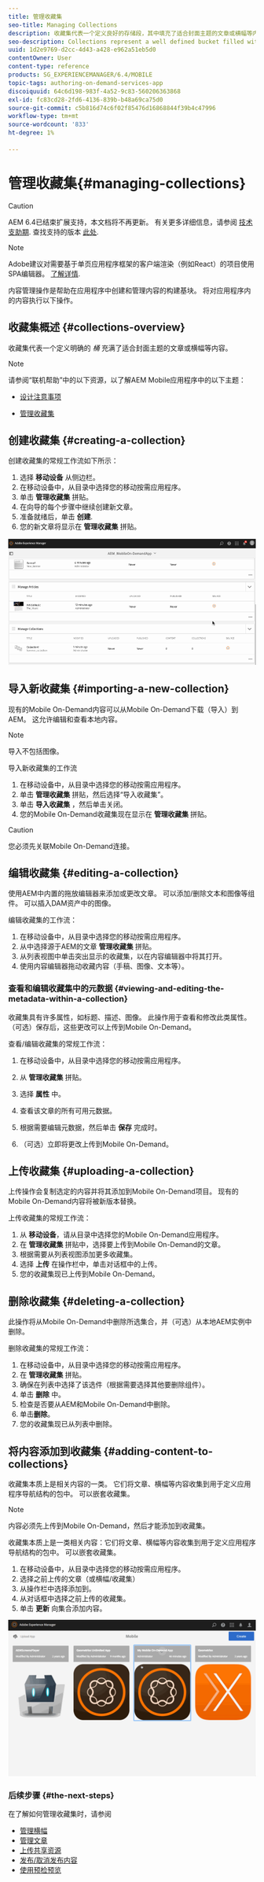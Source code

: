 ```yaml
---
title: 管理收藏集
seo-title: Managing Collections
description: 收藏集代表一个定义良好的存储段，其中填充了适合封面主题的文章或横幅等内容。 请阅读本页以了解更多信息。
seo-description: Collections represent a well defined bucket filled with content such as articles or banners that suits the cover's theme. Follow this page to learn more.
uuid: 1d2e9769-d2cc-4d43-a428-e962a51eb5d0
contentOwner: User
content-type: reference
products: SG_EXPERIENCEMANAGER/6.4/MOBILE
topic-tags: authoring-on-demand-services-app
discoiquuid: 64c6d198-983f-4a52-9c83-560206363868
exl-id: fc83cd28-2fd6-4136-839b-b48a69ca75d0
source-git-commit: c5b816d74c6f02f85476d16868844f39b4c47996
workflow-type: tm+mt
source-wordcount: '833'
ht-degree: 1%

---
```


# 管理收藏集{#managing-collections}

>[!CAUTION]
>
>AEM 6.4已结束扩展支持，本文档将不再更新。 有关更多详细信息，请参阅 [技术支助期](https://helpx.adobe.com/cn/support/programs/eol-matrix.html). 查找支持的版本 [此处](https://experienceleague.adobe.com/docs/).

>[!NOTE]
>
>Adobe建议对需要基于单页应用程序框架的客户端渲染（例如React）的项目使用SPA编辑器。 [了解详情](/help/sites-developing/spa-overview.md).

内容管理操作是帮助在应用程序中创建和管理内容的构建基块。 将对应用程序内的内容执行以下操作。

## 收藏集概述 {#collections-overview}

收藏集代表一个定义明确的 *桶* 充满了适合封面主题的文章或横幅等内容。

>[!NOTE]
>
>请参阅“联机帮助”中的以下资源，以了解AEM Mobile应用程序中的以下主题：
>
>* [设计注意事项](https://helpx.adobe.com/digital-publishing-solution/help/design-app.html)
>
>* [管理收藏集](https://helpx.adobe.com/digital-publishing-solution/help/creating-collections.html)
>


## 创建收藏集 {#creating-a-collection}

创建收藏集的常规工作流如下所示：

1. 选择 **移动设备** 从侧边栏。
1. 在移动设备中，从目录中选择您的移动按需应用程序。
1. 单击 **管理收藏集** 拼贴。
1. 在向导的每个步骤中继续创建新文章。
1. 准备就绪后，单击 **创建**.
1. 您的新文章将显示在 **管理收藏集** 拼贴。

![chlimage_1-1](assets/chlimage_1-1.gif)

## 导入新收藏集 {#importing-a-new-collection}

现有的Mobile On-Demand内容可以从Mobile On-Demand下载（导入）到AEM。 这允许编辑和查看本地内容。

>[!NOTE]
>
>导入不包括图像。

导入新收藏集的工作流

1. 在移动设备中，从目录中选择您的移动按需应用程序。
1. 单击 **管理收藏集** 拼贴，然后选择“导入收藏集”。
1. 单击 **导入收藏集** ，然后单击关闭。
1. 您的Mobile On-Demand收藏集现在显示在 **管理收藏集** 拼贴。

>[!CAUTION]
>
>您必须先关联Mobile On-Demand连接。

## 编辑收藏集 {#editing-a-collection}

使用AEM中内置的拖放编辑器来添加或更改文章。 可以添加/删除文本和图像等组件。 可以插入DAM资产中的图像。

编辑收藏集的工作流：

1. 在移动设备中，从目录中选择您的移动按需应用程序。
1. 从中选择源于AEM的文章 **管理收藏集** 拼贴。
1. 从列表视图中单击突出显示的收藏集，以在内容编辑器中将其打开。
1. 使用内容编辑器拖动收藏内容（手稿、图像、文本等）。

### 查看和编辑收藏集中的元数据 {#viewing-and-editing-the-metadata-within-a-collection}

收藏集具有许多属性，如标题、描述、图像。 此操作用于查看和修改此类属性。 （可选）保存后，这些更改可以上传到Mobile On-Demand。

查看/编辑收藏集的常规工作流：

1. 在移动设备中，从目录中选择您的移动按需应用程序。
1. 从 **管理收藏集** 拼贴。

1. 选择 **属性** 中。
1. 查看该文章的所有可用元数据。
1. 根据需要编辑元数据，然后单击 **保存** 完成时。
1. （可选）立即将更改上传到Mobile On-Demand。

## 上传收藏集 {#uploading-a-collection}

上传操作会复制选定的内容并将其添加到Mobile On-Demand项目。 现有的Mobile On-Demand内容将被新版本替换。

上传收藏集的常规工作流：

1. 从 **移动设备**，请从目录中选择您的Mobile On-Demand应用程序。
1. 在 **管理收藏集** 拼贴中，选择要上传到Mobile On-Demand的文章。
1. 根据需要从列表视图添加更多收藏集。
1. 选择 **上传** 在操作栏中，单击对话框中的上传。
1. 您的收藏集现已上传到Mobile On-Demand。

## 删除收藏集 {#deleting-a-collection}

此操作将从Mobile On-Demand中删除所选集合，并（可选）从本地AEM实例中删除。

删除收藏集的常规工作流：

1. 在移动设备中，从目录中选择您的移动按需应用程序。
1. 在 **管理收藏集** 拼贴。
1. 确保在列表中选择了该选件（根据需要选择其他要删除组件）。
1. 单击 **删除** 中。
1. 检查是否要从AEM和Mobile On-Demand中删除。
1. 单击&#x200B;**删除**。
1. 您的收藏集现已从列表中删除。

## 将内容添加到收藏集 {#adding-content-to-collections}

收藏集本质上是相关内容的一类。 它们将文章、横幅等内容收集到用于定义应用程序导航结构的包中。 可以嵌套收藏集。

>[!NOTE]
>
>内容必须先上传到Mobile On-Demand，然后才能添加到收藏集。

收藏集本质上是一类相关内容：它们将文章、横幅等内容收集到用于定义应用程序导航结构的包中。 可以嵌套收藏集。

1. 在移动设备中，从目录中选择您的移动按需应用程序。
1. 选择之前上传的文章（或横幅/收藏集）
1. 从操作栏中选择添加到。
1. 从对话框中选择之前上传的收藏集。
1. 单击 **更新** 向集合添加内容。

![chlimage_1-2](assets/chlimage_1-2.gif)

### 后续步骤 {#the-next-steps}

在了解如何管理收藏集时，请参阅

* [管理横幅](/help/mobile/mobile-on-demand-managing-banners.md)
* [管理文章](/help/mobile/mobile-on-demand-managing-articles.md)
* [上传共享资源](/help/mobile/mobile-on-demand-shared-resources.md)
* [发布/取消发布内容](/help/mobile/mobile-on-demand-publishing-unpublishing.md)
* [使用预检预览](/help/mobile/aem-mobile-manage-ondemand-services.md)
